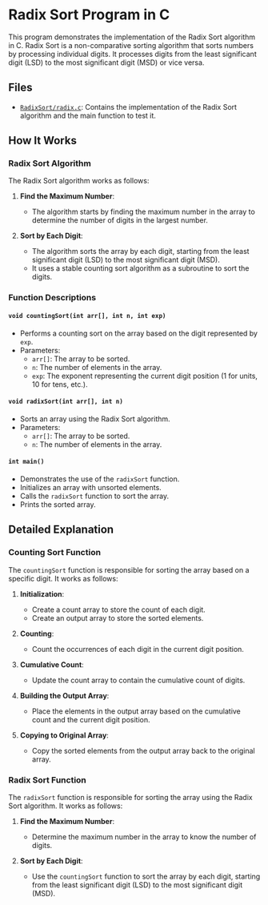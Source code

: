 # Radix Sort Program in C

This program demonstrates the implementation of the Radix Sort algorithm in C. Radix Sort is a non-comparative sorting algorithm that sorts numbers by processing individual digits. It processes digits from the least significant digit (LSD) to the most significant digit (MSD) or vice versa.

## Files

- [`RadixSort/radix.c`](RadixSort/radix.c): Contains the implementation of the Radix Sort algorithm and the main function to test it.

## How It Works

### Radix Sort Algorithm

The Radix Sort algorithm works as follows:

1. **Find the Maximum Number**:
   - The algorithm starts by finding the maximum number in the array to determine the number of digits in the largest number.

2. **Sort by Each Digit**:
   - The algorithm sorts the array by each digit, starting from the least significant digit (LSD) to the most significant digit (MSD).
   - It uses a stable counting sort algorithm as a subroutine to sort the digits.

### Function Descriptions

#### `void countingSort(int arr[], int n, int exp)`

- Performs a counting sort on the array based on the digit represented by `exp`.
- Parameters:
  - `arr[]`: The array to be sorted.
  - `n`: The number of elements in the array.
  - `exp`: The exponent representing the current digit position (1 for units, 10 for tens, etc.).

#### `void radixSort(int arr[], int n)`

- Sorts an array using the Radix Sort algorithm.
- Parameters:
  - `arr[]`: The array to be sorted.
  - `n`: The number of elements in the array.

#### `int main()`

- Demonstrates the use of the `radixSort` function.
- Initializes an array with unsorted elements.
- Calls the `radixSort` function to sort the array.
- Prints the sorted array.

## Detailed Explanation

### Counting Sort Function

The `countingSort` function is responsible for sorting the array based on a specific digit. It works as follows:

1. **Initialization**:
   - Create a count array to store the count of each digit.
   - Create an output array to store the sorted elements.

2. **Counting**:
   - Count the occurrences of each digit in the current digit position.

3. **Cumulative Count**:
   - Update the count array to contain the cumulative count of digits.

4. **Building the Output Array**:
   - Place the elements in the output array based on the cumulative count and the current digit position.

5. **Copying to Original Array**:
   - Copy the sorted elements from the output array back to the original array.

### Radix Sort Function

The `radixSort` function is responsible for sorting the array using the Radix Sort algorithm. It works as follows:

1. **Find the Maximum Number**:
   - Determine the maximum number in the array to know the number of digits.

2. **Sort by Each Digit**:
   - Use the `countingSort` function to sort the array by each digit, starting from the least significant digit (LSD) to the most significant digit (MSD).
